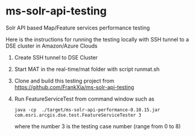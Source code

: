 # ms-solr-api-testing
Solr API based Map/Feature services performance testing

Here is the instructions for running the testing locally with SSH tunnel to a DSE cluster in Amazon/Azure Clouds

1. Create SSH tunnel to DSE Cluster

2. Start MAT in the real-time/mat folder with script runmat.sh

3. Clone and build this testing project from https://github.com/FrankXia/ms-solr-api-testing

4. Run FeatureServiceTest from command window such as 

    `java -cp  ./target/ms-solr-api-performance-0.10.15.jar com.esri.arcgis.dse.test.FeatureServiceTester 3`
    
    where the number 3 is the testing case number (range from 0 to 8)